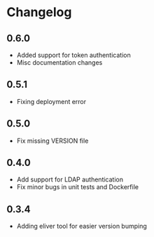 # Changelog

## 0.6.0
* Added support for token authentication
* Misc documentation changes

## 0.5.1
* Fixing deployment error

## 0.5.0
* Fix missing VERSION file

## 0.4.0
* Add support for LDAP authentication
* Fix minor bugs in unit tests and Dockerfile

## 0.3.4
* Adding eliver tool for easier version bumping

